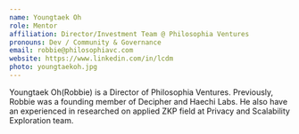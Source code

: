 ```yaml
---
name: Youngtaek Oh
role: Mentor
affiliation: Director/Investment Team @ Philosophia Ventures
pronouns: Dev / Community & Governance
email: robbie@philosophiavc.com
website: https://www.linkedin.com/in/lcdm
photo: youngtaekoh.jpg
---
```


Youngtaek Oh(Robbie) is a Director of Philosophia Ventures. Previously, Robbie was a founding member of Decipher and Haechi Labs. He also have an experienced in researched on applied ZKP field at Privacy and Scalability Exploration team.
